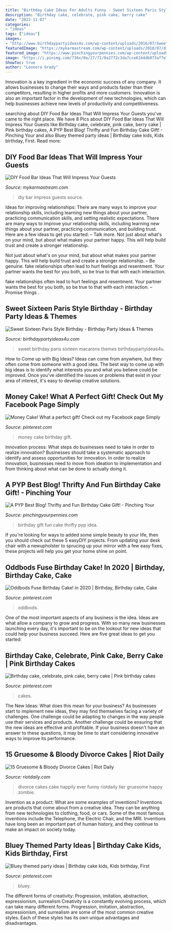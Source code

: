 ```yaml
---
title: "Birthday Cake Ideas For Adults Funny - Sweet Sixteen Paris Style Birthday"
description: "Birthday cake, celebrate, pink cake, berry cake"
date: "2022-11-07"
categories:
- "ideas"
tags: ["ideas"]
images:
- "http://www.birthdaypartyideas4u.com/wp-content/uploads/2016/07/Sweet-Sixteen-Paris-Style-Birthday-Macarons-600x800.jpg"
featuredImage: "https://mykarmastream.com/wp-content/uploads/2018/07/diy-food-bar-11.jpg"
featured_image: "https://www.pinchingyourpennies.com/wp-content/uploads/2012/10/IMG_9319copy1.jpg"
image: "https://i.pinimg.com/736x/0a/27/72/0a2772c3da7cce6164db073af7e71d4c.jpg"
ShowToc: true
author: "Leonora Grady"
---
```



Innovation is a key ingredient in the economic success of any company. It allows businesses to change their ways and products faster than their competitors, resulting in higher profits and more customers. Innovation is also an important factor in the development of new technologies, which can help businesses achieve new levels of productivity and competitiveness.

	

		
searching about DIY Food Bar Ideas That Will Impress Your Guests you've came to the right place. We have 8 Pics about DIY Food Bar Ideas That Will Impress Your Guests like Birthday cake, celebrate, pink cake, berry cake | Pink birthday cakes, A PYP Best Blog! Thrifty and Fun Birthday Cake Gift! - Pinching Your and also Bluey themed party ideas | Birthday cake kids, Kids birthday, First. Read more:
		
    
## DIY Food Bar Ideas That Will Impress Your Guests

<img loading=lazy src="https://mykarmastream.com/wp-content/uploads/2018/07/diy-food-bar-11.jpg" onerror="this.onerror=null;this.src='https://tse4.mm.bing.net/th?id=OIP.TmfLAzoSaWic9XF009DhzgHaKS&amp;pid=15.1';" alt="DIY Food Bar Ideas That Will Impress Your Guests">

_Source: mykarmastream.com_

>diy bar impress guests source. 

	

Ideas for improving relationships: There are many ways to improve your relationship skills, including learning new things about your partner, practicing communication skills, and setting realistic expectations.
There are many ways to improve your relationship skills, including learning new things about your partner, practicing communication, and building trust. Here are a few ideas to get you started: 
     – Talk more. Not just about what's on your mind, but about what makes your partner happy. This will help build trust and create a stronger relationship.

Not just about what's on your mind, but about what makes your partner happy. This will help build trust and create a stronger relationship. – Be genuine. fake relationships often lead to hurt feelings and resentment. Your partner wants the best for you both, so be true to that with each interaction.

fake relationships often lead to hurt feelings and resentment. Your partner wants the best for you both, so be true to that with each interaction. – Promise things .

    
## Sweet Sixteen Paris Style Birthday - Birthday Party Ideas &amp; Themes

<img loading=lazy src="http://www.birthdaypartyideas4u.com/wp-content/uploads/2016/07/Sweet-Sixteen-Paris-Style-Birthday-Macarons-600x800.jpg" onerror="this.onerror=null;this.src='https://tse1.mm.bing.net/th?id=OIP.E7QoZ4efqqJpxB6Tr7f2vQHaJ4&amp;pid=15.1';" alt="Sweet Sixteen Paris Style Birthday - Birthday Party Ideas &amp; Themes">

_Source: birthdaypartyideas4u.com_

>sweet birthday paris sixteen macarons themes birthdaypartyideas4u. 

	

How to Come up with Big Ideas?
Ideas can come from anywhere, but they often come from someone with a good idea. The best way to come up with big ideas is to identify what interests you and what you believe could be improved. Once you've identified the issues or problems that exist in your area of interest, it's easy to develop creative solutions.

    
## Money Cake! What A Perfect Gift! Check Out My Facebook Page Simply

<img loading=lazy src="https://i.pinimg.com/736x/26/65/ed/2665ed7ba77c29c7e05a73d4dfecb65d.jpg" onerror="this.onerror=null;this.src='https://tse1.mm.bing.net/th?id=OIP.45tjFBTUcFrBjJ5BpZQKfgHaNK&amp;pid=15.1';" alt="Money Cake! What a perfect gift! Check out my Facebook page Simply">

_Source: pinterest.com_

>money cake birthday gift. 

	

Innovation process: What steps do businesses need to take in order to realize innovation?
Businesses should take a systematic approach to identify and assess opportunities for innovation. In order to realize innovation, businesses need to move from ideation to implementation and from thinking about what can be done to actually doing it.

    
## A PYP Best Blog! Thrifty And Fun Birthday Cake Gift! - Pinching Your

<img loading=lazy src="https://www.pinchingyourpennies.com/wp-content/uploads/2012/10/IMG_9319copy1.jpg" onerror="this.onerror=null;this.src='https://tse2.mm.bing.net/th?id=OIP.mpuCBCiHuhB3D6fAmcqcFgHaLH&amp;pid=15.1';" alt="A PYP Best Blog! Thrifty and Fun Birthday Cake Gift! - Pinching Your">

_Source: pinchingyourpennies.com_

>birthday gift fun cake thrifty pyp idea. 

	

If you're looking for ways to added some simple beauty to your life, then you should check out these 5 easyDIY projects. From updating your desk chair with a newupholster to sprucing up your mirror with a few easy fixes, these projects will help you get your home shine on point.

    
## Oddbods Fuse Birthday Cake! In 2020 | Birthday, Birthday Cake, Cake

<img loading=lazy src="https://i.pinimg.com/736x/ba/15/f3/ba15f3168022f1d8d9a82ac7394a0d46.jpg" onerror="this.onerror=null;this.src='https://tse3.mm.bing.net/th?id=OIP.E95yJX7YGFPn0Chlv8y5GQHaJ4&amp;pid=15.1';" alt="Oddbods Fuse Birthday Cake! in 2020 | Birthday, Birthday cake, Cake">

_Source: pinterest.com_

>oddbods. 

	

One of the most important aspects of any business is the idea. Ideas are what allow a company to grow and progress. With so many new businesses launching every day, it's important to be on the lookout for new ideas that could help your business succeed. Here are five great ideas to get you started: 

    
## Birthday Cake, Celebrate, Pink Cake, Berry Cake | Pink Birthday Cakes

<img loading=lazy src="https://i.pinimg.com/736x/0a/27/72/0a2772c3da7cce6164db073af7e71d4c.jpg" onerror="this.onerror=null;this.src='https://tse4.mm.bing.net/th?id=OIP.KgmiX_8dp30TezL_-pqHHgHaLH&amp;pid=15.1';" alt="Birthday cake, celebrate, pink cake, berry cake | Pink birthday cakes">

_Source: pinterest.com_

>cakes. 

	

The New Ideas: What does this mean for your business?
As businesses start to implement new ideas, they may find themselves facing a variety of challenges. One challenge could be adapting to changes in the way people use their services and products. Another challenge could be ensuring that the new ideas are effective and profitable. If your business doesn't have an answer to these questions, it may be time to start considering innovative ways to improve its performance.

    
## 15 Gruesome &amp; Bloody Divorce Cakes | Riot Daily

<img loading=lazy src="http://riotdaily.com/wp-content/uploads/2014/04/DivorceCake-014.jpg" onerror="this.onerror=null;this.src='https://tse3.mm.bing.net/th?id=OIP.GsTTHqfRhjk8qGiCV1tp4QHaJ4&amp;pid=15.1';" alt="15 Gruesome &amp; Bloody Divorce Cakes | Riot Daily">

_Source: riotdaily.com_

>divorce cakes cake happily ever funny riotdaily tier gruesome happy zombie. 

	

Invention as a product: What are some examples of inventions?
Inventions are products that come about from a creative idea. They can be anything from new technologies to clothing, food, or cars. Some of the most famous inventions include the Telephone, the Electric Chair, and the MRI. Inventions have long been an important part of human history, and they continue to make an impact on society today.

    
## Bluey Themed Party Ideas | Birthday Cake Kids, Kids Birthday, First

<img loading=lazy src="https://i.pinimg.com/736x/b8/ab/e9/b8abe98942933fffdeadac1161d63543.jpg" onerror="this.onerror=null;this.src='https://tse4.mm.bing.net/th?id=OIP.KnJcYz2itWDOfkZ5sDg9YwHaJ3&amp;pid=15.1';" alt="Bluey themed party ideas | Birthday cake kids, Kids birthday, First">

_Source: pinterest.com_

>bluey. 

	

The different forms of creativity: Progression, imitation, abstraction, expressionism, surrealism
Creativity is a constantly evolving process, which can take many different forms. Progression, imitation, abstraction, expressionism, and surrealism are some of the most common creative styles. Each of these styles has its own unique advantages and disadvantages.

